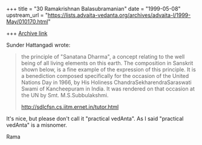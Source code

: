 +++
title = "30 Ramakrishnan Balasubramanian"
date = "1999-05-08"
upstream_url = "https://lists.advaita-vedanta.org/archives/advaita-l/1999-May/010170.html"

+++
[Archive link](https://lists.advaita-vedanta.org/archives/advaita-l/1999-May/010170.html)

 Sunder Hattangadi <gourish at INTERNET1.NET> wrote:

>the principle of "Sanatana Dharma", a concept relating to the well
being of
>all living elements on this earth. The composition in Sanskrit shown
below,
>is a fine example of the expression of this principle. It is a
benediction
>composed specifically for the occasion of the United Nations Day in
1966,
>by His Holiness ChandraSekharendraSaraswati Swami of Kancheepuram in
India.
>It was rendered on that occasion at the UN by Smt. M.S.Subbulakshmi.
>
> http://sdlcfsn.cs.iitm.ernet.in/tutor.html

It's nice, but please don't call it "practical vedAnta". As I said
"practical vedAnta"  is a misnomer.

Rama

